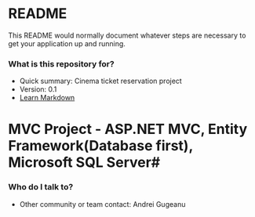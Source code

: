 # README #

This README would normally document whatever steps are necessary to get your application up and running.

### What is this repository for? ###

* Quick summary: Cinema ticket reservation project
* Version: 0.1
* [Learn Markdown](https://bitbucket.org/tutorials/markdowndemo)

# MVC Project - ASP.NET MVC, Entity Framework(Database first), Microsoft SQL Server#

### Who do I talk to? ###

* Other community or team contact: Andrei Gugeanu
